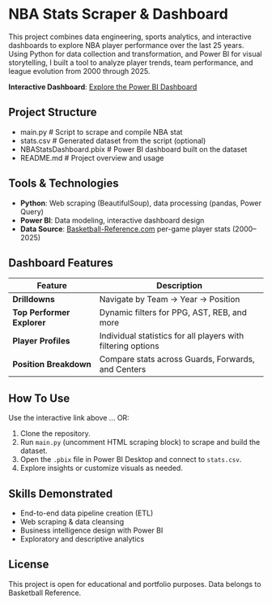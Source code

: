 # NBA Stats Scraper & Dashboard

This project combines data engineering, sports analytics, and interactive dashboards to explore NBA player performance over the last 25 years. Using Python for data collection and transformation, and Power BI for visual storytelling, I built a tool to analyze player trends, team performance, and league evolution from 2000 through 2025.

**Interactive Dashboard**:  [Explore the Power BI Dashboard](https://app.powerbi.com/view?r=eyJrIjoiNmE0YzgzZWMtY2ZkOS00Nzc4LTgyZDQtYmU5NjhmZjY4NzJkIiwidCI6ImZkZGIwMWFkLTQ5ODMtNDM2ZS1hYjM1LTFhZjA0M2I4MThjOSIsImMiOjN9)

## Project Structure

 - main.py # Script to scrape and compile NBA stat
 - stats.csv # Generated dataset from the script (optional)
 - NBAStatsDashboard.pbix # Power BI dashboard built on the dataset
 - README.md # Project overview and usage

## Tools & Technologies
- **Python**: Web scraping (BeautifulSoup), data processing (pandas, Power Query)
- **Power BI**: Data modeling, interactive dashboard design
- **Data Source**: [Basketball-Reference.com](https://www.basketball-reference.com/) per-game player stats (2000–2025)

## Dashboard Features

| Feature | Description |
|--------|-------------|
| **Drilldowns** | Navigate by Team -> Year -> Position |
| **Top Performer Explorer** | Dynamic filters for PPG, AST, REB, and more |
| **Player Profiles** | Individual statistics for all players with filtering options |
| **Position Breakdown** | Compare stats across Guards, Forwards, and Centers |

## How To Use

Use the interactive link above ... OR:
1. Clone the repository.
2. Run `main.py` (uncomment HTML scraping block) to scrape and build the dataset.
3. Open the `.pbix` file in Power BI Desktop and connect to `stats.csv`.
4. Explore insights or customize visuals as needed.

## Skills Demonstrated
- End-to-end data pipeline creation (ETL)
- Web scraping & data cleansing
- Business intelligence design with Power BI
- Exploratory and descriptive analytics

## License
This project is open for educational and portfolio purposes. Data belongs to Basketball Reference.
